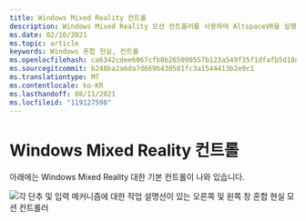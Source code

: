 ```yaml
---
title: Windows Mixed Reality 컨트롤
description: Windows Mixed Reality 모션 컨트롤러를 사용하여 AltspaceVR을 실행하기 위한 기본 제어 체계에 대해 알아봅니다.
ms.date: 02/10/2021
ms.topic: article
keywords: Windows 혼합 현실, 컨트롤
ms.openlocfilehash: ca6342cdee6067cfb8b265090557b123a549f35f1dfafb5d18d11bb58b2cfb38
ms.sourcegitcommit: b248ba2a6da7d669b430581fc3a1544413b2e9c1
ms.translationtype: MT
ms.contentlocale: ko-KR
ms.lasthandoff: 08/11/2021
ms.locfileid: "119127598"
---
```

# <a name="windows-mixed-reality-controls"></a>Windows Mixed Reality 컨트롤

아래에는 Windows Mixed Reality 대한 기본 컨트롤이 나와 있습니다.

![각 단추 및 입력 메커니즘에 대한 작업 설명선이 있는 오른쪽 및 왼쪽 창 혼합 현실 모션 컨트롤러](images/windows-mixed-controls.jpg)